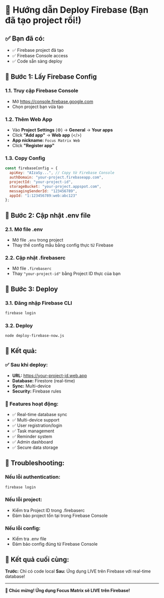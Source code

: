 # 🚀 Hướng dẫn Deploy Firebase (Bạn đã tạo project rồi!)

## ✅ **Bạn đã có:**
- ✅ Firebase project đã tạo
- ✅ Firebase Console access
- ✅ Code sẵn sàng deploy

## 🎯 **Bước 1: Lấy Firebase Config**

### **1.1. Truy cập Firebase Console**
- Mở https://console.firebase.google.com
- Chọn project bạn vừa tạo

### **1.2. Thêm Web App**
- Vào **Project Settings** (⚙️) → **General** → **Your apps**
- Click **"Add app"** → **Web app** (</>)
- **App nickname:** `Focus Matrix Web`
- Click **"Register app"**

### **1.3. Copy Config**
```javascript
const firebaseConfig = {
  apiKey: "AIzaSy...", // Copy từ Firebase Console
  authDomain: "your-project.firebaseapp.com",
  projectId: "your-project-id",
  storageBucket: "your-project.appspot.com",
  messagingSenderId: "123456789",
  appId: "1:123456789:web:abc123"
};
```

## 🔧 **Bước 2: Cập nhật .env file**

### **2.1. Mở file .env**
- Mở file `.env` trong project
- Thay thế config mẫu bằng config thực từ Firebase

### **2.2. Cập nhật .firebaserc**
- Mở file `.firebaserc`
- Thay `"your-project-id"` bằng Project ID thực của bạn

## 🚀 **Bước 3: Deploy**

### **3.1. Đăng nhập Firebase CLI**
```bash
firebase login
```

### **3.2. Deploy**
```bash
node deploy-firebase-now.js
```

## 🎯 **Kết quả:**

### **✅ Sau khi deploy:**
- **URL:** https://your-project-id.web.app
- **Database:** Firestore (real-time)
- **Sync:** Multi-device
- **Security:** Firebase rules

### **📱 Features hoạt động:**
- ✅ Real-time database sync
- ✅ Multi-device support
- ✅ User registration/login
- ✅ Task management
- ✅ Reminder system
- ✅ Admin dashboard
- ✅ Secure data storage

## 🔧 **Troubleshooting:**

### **Nếu lỗi authentication:**
```bash
firebase login
```

### **Nếu lỗi project:**
- Kiểm tra Project ID trong .firebaserc
- Đảm bảo project tồn tại trong Firebase Console

### **Nếu lỗi config:**
- Kiểm tra .env file
- Đảm bảo config đúng từ Firebase Console

## 🎉 **Kết quả cuối cùng:**

**Trước:** Chỉ có code local
**Sau:** Ứng dụng LIVE trên Firebase với real-time database!

---

**🚀 Chúc mừng! Ứng dụng Focus Matrix sẽ LIVE trên Firebase!**
